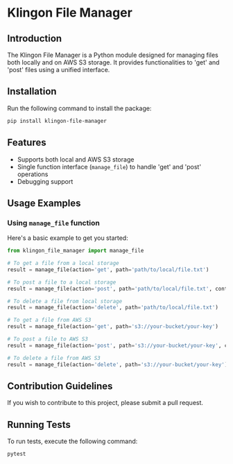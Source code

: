 # Klingon File Manager

## Introduction
The Klingon File Manager is a Python module designed for managing files both locally and on AWS S3 storage. 
It provides functionalities to 'get' and 'post' files using a unified interface.

## Installation
Run the following command to install the package:
```bash
pip install klingon-file-manager
```

## Features
- Supports both local and AWS S3 storage
- Single function interface (`manage_file`) to handle 'get' and 'post' operations
- Debugging support

## Usage Examples
### Using `manage_file` function
Here's a basic example to get you started:

```python
from klingon_file_manager import manage_file

# To get a file from a local storage
result = manage_file(action='get', path='path/to/local/file.txt')

# To post a file to a local storage
result = manage_file(action='post', path='path/to/local/file.txt', content='Your content here')

# To delete a file from local storage
result = manage_file(action='delete', path='path/to/local/file.txt')

# To get a file from AWS S3
result = manage_file(action='get', path='s3://your-bucket/your-key')

# To post a file to AWS S3
result = manage_file(action='post', path='s3://your-bucket/your-key', content='Your content here')

# To delete a file from AWS S3
result = manage_file(action='delete', path='s3://your-bucket/your-key')
```

## Contribution Guidelines
If you wish to contribute to this project, please submit a pull request.

## Running Tests
To run tests, execute the following command:
```bash
pytest
```
